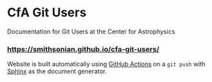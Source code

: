 # CfA Git Users
Documentation for Git Users at the Center for Astrophysics

### https://smithsonian.github.io/cfa-git-users/

Website is built automatically using [GitHub Actions](https://docs.github.com/en/actions) on a `git push` with [Sphinx](https://www.sphinx-doc.org) as the document generator.

